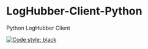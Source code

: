 # LogHubber-Client-Python
Python LogHubber Client

[![Code style: black](https://img.shields.io/badge/code%20style-black-000000.svg)](https://github.com/psf/black)
